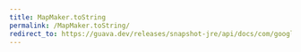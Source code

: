 ```yaml
---
title: MapMaker.toString
permalink: /MapMaker.toString/
redirect_to: https://guava.dev/releases/snapshot-jre/api/docs/com/google/common/collect/MapMaker.html#toString--
---
```

